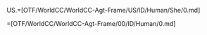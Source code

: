 
US.=[OTF/WorldCC/WorldCC-Agt-Frame/US/ID/Human/She/0.md]

=[OTF/WorldCC/WorldCC-Agt-Frame/00/ID/Human/0.md]
